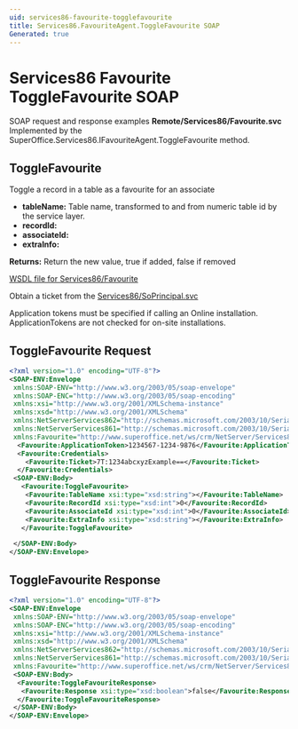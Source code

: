 ```yaml
---
uid: services86-favourite-togglefavourite
title: Services86.FavouriteAgent.ToggleFavourite SOAP
Generated: true
---
```


# Services86 Favourite ToggleFavourite SOAP

SOAP request and response examples **Remote/Services86/Favourite.svc**
Implemented by the <see cref="M:SuperOffice.Services86.IFavouriteAgent.ToggleFavourite">SuperOffice.Services86.IFavouriteAgent.ToggleFavourite</see> method.

## ToggleFavourite

Toggle a record in a table as a favourite for an associate

* **tableName:** Table name, transformed to and from numeric table id by the service layer.
* **recordId:** 
* **associateId:** 
* **extraInfo:** 

**Returns:** Return the new value, true if added, false if removed


[WSDL file for Services86/Favourite](../Services86-Favourite.md)

Obtain a ticket from the [Services86/SoPrincipal.svc](../SoPrincipal/index.md)

Application tokens must be specified if calling an Online installation. ApplicationTokens are not checked for on-site installations.

## ToggleFavourite Request

```xml
<?xml version="1.0" encoding="UTF-8"?>
<SOAP-ENV:Envelope
 xmlns:SOAP-ENV="http://www.w3.org/2003/05/soap-envelope"
 xmlns:SOAP-ENC="http://www.w3.org/2003/05/soap-encoding"
 xmlns:xsi="http://www.w3.org/2001/XMLSchema-instance"
 xmlns:xsd="http://www.w3.org/2001/XMLSchema"
 xmlns:NetServerServices862="http://schemas.microsoft.com/2003/10/Serialization/Arrays"
 xmlns:NetServerServices861="http://schemas.microsoft.com/2003/10/Serialization/"
 xmlns:Favourite="http://www.superoffice.net/ws/crm/NetServer/Services86">
  <Favourite:ApplicationToken>1234567-1234-9876</Favourite:ApplicationToken>
  <Favourite:Credentials>
    <Favourite:Ticket>7T:1234abcxyzExample==</Favourite:Ticket>
  </Favourite:Credentials>
 <SOAP-ENV:Body>
   <Favourite:ToggleFavourite>
    <Favourite:TableName xsi:type="xsd:string"></Favourite:TableName>
    <Favourite:RecordId xsi:type="xsd:int">0</Favourite:RecordId>
    <Favourite:AssociateId xsi:type="xsd:int">0</Favourite:AssociateId>
    <Favourite:ExtraInfo xsi:type="xsd:string"></Favourite:ExtraInfo>
   </Favourite:ToggleFavourite>

 </SOAP-ENV:Body>
</SOAP-ENV:Envelope>

```


## ToggleFavourite Response

```xml
<?xml version="1.0" encoding="UTF-8"?>
<SOAP-ENV:Envelope
 xmlns:SOAP-ENV="http://www.w3.org/2003/05/soap-envelope"
 xmlns:SOAP-ENC="http://www.w3.org/2003/05/soap-encoding"
 xmlns:xsi="http://www.w3.org/2001/XMLSchema-instance"
 xmlns:xsd="http://www.w3.org/2001/XMLSchema"
 xmlns:NetServerServices862="http://schemas.microsoft.com/2003/10/Serialization/Arrays"
 xmlns:NetServerServices861="http://schemas.microsoft.com/2003/10/Serialization/"
 xmlns:Favourite="http://www.superoffice.net/ws/crm/NetServer/Services86">
 <SOAP-ENV:Body>
  <Favourite:ToggleFavouriteResponse>
   <Favourite:Response xsi:type="xsd:boolean">false</Favourite:Response>
  </Favourite:ToggleFavouriteResponse>
 </SOAP-ENV:Body>
</SOAP-ENV:Envelope>

```

